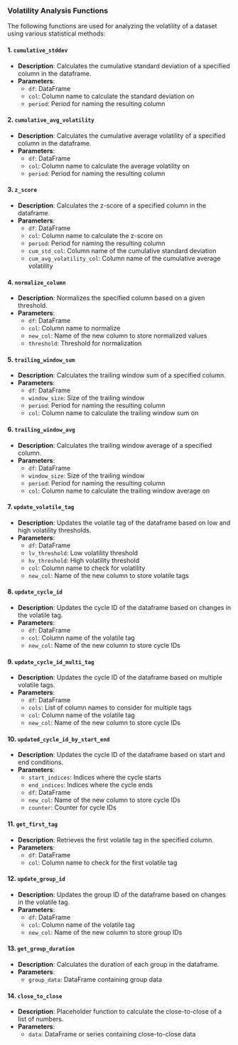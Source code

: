 ### Volatility Analysis Functions

The following functions are used for analyzing the volatility of a dataset using various statistical methods:

#### 1. `cumulative_stddev`

- **Description**: Calculates the cumulative standard deviation of a specified column in the dataframe.
- **Parameters**:
  - `df`: DataFrame
  - `col`: Column name to calculate the standard deviation on
  - `period`: Period for naming the resulting column

#### 2. `cumulative_avg_volatility`

- **Description**: Calculates the cumulative average volatility of a specified column in the dataframe.
- **Parameters**:
  - `df`: DataFrame
  - `col`: Column name to calculate the average volatility on
  - `period`: Period for naming the resulting column

#### 3. `z_score`

- **Description**: Calculates the z-score of a specified column in the dataframe.
- **Parameters**:
  - `df`: DataFrame
  - `col`: Column name to calculate the z-score on
  - `period`: Period for naming the resulting column
  - `cum_std_col`: Column name of the cumulative standard deviation
  - `cum_avg_volatility_col`: Column name of the cumulative average volatility

#### 4. `normalize_column`

- **Description**: Normalizes the specified column based on a given threshold.
- **Parameters**:
  - `df`: DataFrame
  - `col`: Column name to normalize
  - `new_col`: Name of the new column to store normalized values
  - `threshold`: Threshold for normalization

#### 5. `trailing_window_sum`

- **Description**: Calculates the trailing window sum of a specified column.
- **Parameters**:
  - `df`: DataFrame
  - `window_size`: Size of the trailing window
  - `period`: Period for naming the resulting column
  - `col`: Column name to calculate the trailing window sum on

#### 6. `trailing_window_avg`

- **Description**: Calculates the trailing window average of a specified column.
- **Parameters**:
  - `df`: DataFrame
  - `window_size`: Size of the trailing window
  - `period`: Period for naming the resulting column
  - `col`: Column name to calculate the trailing window average on

#### 7. `update_volatile_tag`

- **Description**: Updates the volatile tag of the dataframe based on low and high volatility thresholds.
- **Parameters**:
  - `df`: DataFrame
  - `lv_threshold`: Low volatility threshold
  - `hv_threshold`: High volatility threshold
  - `col`: Column name to check for volatility
  - `new_col`: Name of the new column to store volatile tags

#### 8. `update_cycle_id`

- **Description**: Updates the cycle ID of the dataframe based on changes in the volatile tag.
- **Parameters**:
  - `df`: DataFrame
  - `col`: Column name of the volatile tag
  - `new_col`: Name of the new column to store cycle IDs

#### 9. `update_cycle_id_multi_tag`

- **Description**: Updates the cycle ID of the dataframe based on multiple volatile tags.
- **Parameters**:
  - `df`: DataFrame
  - `cols`: List of column names to consider for multiple tags
  - `col`: Column name of the volatile tag
  - `new_col`: Name of the new column to store cycle IDs

#### 10. `updated_cycle_id_by_start_end`

- **Description**: Updates the cycle ID of the dataframe based on start and end conditions.
- **Parameters**:
  - `start_indices`: Indices where the cycle starts
  - `end_indices`: Indices where the cycle ends
  - `df`: DataFrame
  - `new_col`: Name of the new column to store cycle IDs
  - `counter`: Counter for cycle IDs

#### 11. `get_first_tag`

- **Description**: Retrieves the first volatile tag in the specified column.
- **Parameters**:
  - `df`: DataFrame
  - `col`: Column name to check for the first volatile tag

#### 12. `update_group_id`

- **Description**: Updates the group ID of the dataframe based on changes in the volatile tag.
- **Parameters**:
  - `df`: DataFrame
  - `col`: Column name of the volatile tag
  - `new_col`: Name of the new column to store group IDs

#### 13. `get_group_duration`

- **Description**: Calculates the duration of each group in the dataframe.
- **Parameters**:
  - `group_data`: DataFrame containing group data

#### 14. `close_to_close`

- **Description**: Placeholder function to calculate the close-to-close of a list of numbers.
- **Parameters**:
  - `data`: DataFrame or series containing close-to-close data
